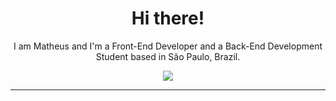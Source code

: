<h1 align="center">
  Hi there! 
</h1>

<p align="center">
  I am Matheus and I'm a Front-End Developer and a Back-End Development Student based in São Paulo, Brazil.
</p>

<div align="center">
  <a href="https://www.linkedin.com/in/matheuscarvalhoscm/">
    <img src="https://img.shields.io/badge/linkedin-%230077B5.svg?&style=for-the-badge&logo=linkedin&logoColor=white" />
  </a>
</div>

<hr>
